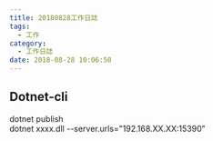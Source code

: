 ```yaml
---
title: 20180828工作日誌
tags:
  - 工作
category:
  - 工作日誌
date: 2018-08-28 10:06:50
---
```

## Dotnet-cli ##

dotnet publish  
dotnet xxxx.dll --server.urls="192.168.XX.XX:15390"  
